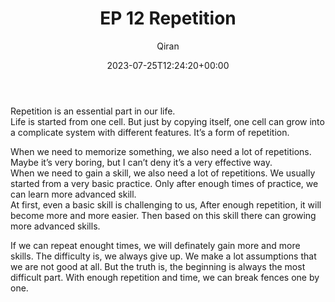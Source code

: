 ﻿---
title: EP 12 Repetition
author: Qiran
type: post
date: 2023-07-25T12:24:20+00:00
aliases: ["/ep-12-repetition/"]
autoshare_autoshare_for_twitter:
  - 1
autoshare_tweet-allow-image:
  - yes
autoshare_tweet_accounts:
  - 'a:1:{i:0;s:18:"731881692575739904";}'
autoshare_status:
  - 'a:1:{i:0;a:4:{s:6:"status";s:9:"published";s:10:"twitter_id";i:1683815446800379904;s:6:"handle";s:9:"qiran_liu";s:10:"created_at";s:25:"2023-07-25T12:24:21+00:00";}}'
categories:
  - Life
  - Podcast

---
Repetition is an essential part in our life.  
Life is started from one cell. But just by copying itself, one cell can grow into a complicate system with different features. It&#8217;s a form of repetition.

When we need to memorize something, we aIso need a lot of repetitions. Maybe it&#8217;s very boring, but I can&#8217;t deny it&#8217;s a very effective way.  
When we need to gain a skill, we also need a lot of repetitions. We usually started from a very basic practice. Only after enough times of practice, we can learn more advanced skill.  
At first, even a basic skill is challenging to us, After enough repetition, it will become more and more easier. Then based on this skill there can growing more advanced skills.

If we can repeat enought times, we will definately gain more and more skills. The difficulty is, we always give up. We make a lot assumptions that we are not good at all. But the truth is, the beginning is always the most difficult part. With enough repetition and time, we can break fences one by one.

